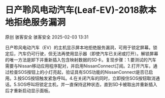 #  日产聆风电动汽车(Leaf-EV)-2018款本地拒绝服务漏洞   
原创 骇客安全  骇客安全   2025-02-03 13:31  
  
日产聆风电动汽车（EV）的主机显示屏本地拒绝服务漏洞，可用于锁定屏幕。锁定后，汽车仍可行驶，但无法再使用显示器（即使汽车已关闭或打开）。解锁屏幕的唯一方法是卸下并重新插入包含映射数据的SD卡。复现步骤：1.要测试的汽车需要与Nissan移动应用程序配对，并启用NissanConnect订阅。2.打开汽车，通过检查SOS按钮上的小灯亮起，验证具有SOS功能的NissanConnect是否已启用。3.按SOS按钮触发紧急呼叫。4.在关闭汽车的同时，立即按住SOS按钮取消通话。5.SOS呼叫将锁定主机，并一直保持这种状态，直到SD卡被取出并重新插入后才重新启动显示面板。  
  
